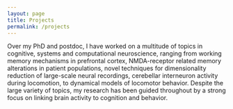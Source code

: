 ```yaml
---
layout: page
title: Projects
permalink: /projects
---
```


Over my PhD and postdoc, I have worked on a multitude of topics in cognitive, systems and computational neuroscience, ranging from working memory mechanisms in prefrontal cortex, NMDA-receptor related memory alterations in patient populations, novel techniques for dimensionality reduction of large-scale neural recordings, cerebellar interneuron activity during locomotion, to dynamical models of locomotor behavior. Despite the large variety of topics, my research has been guided throughout by a strong focus on linking brain activity to cognition and behavior. 

